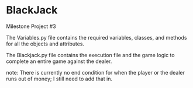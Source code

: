 # BlackJack
Milestone Project #3

The Variables.py file contains the required variables, classes, and methods for all the objects and attributes.

The Blackjack.py file contains the execution file and the game logic to complete an entire game against the dealer.

note: There is currently no end condition for when the player or the dealer runs out of money; I still need to add that in.
